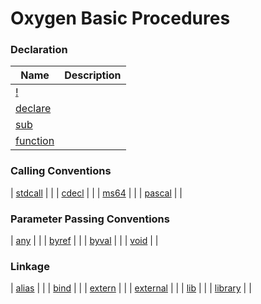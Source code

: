 # Oxygen Basic Procedures

### Declaration

| Name       | Description |
| ---------- | ----------- |
| [!](#declare1) |  |
| [declare](#declare2) |  |
| [sub](#sub) |  |
| [function](#function) |  |

### Calling Conventions

| [stdcall](#stdcall) |  |
| [cdecl](#cdecl) |  |
| [ms64](#ms64) |  |
| [pascal](#pascal) |  |

### Parameter Passing Conventions

| [any](#any) |  |
| [byref](#byref) |  |
| [byval](#byval) |  |
| [void](#void) |  |

### Linkage

| [alias](#alias) |  |
| [bind](#bind) |  |
| [extern](#extern) |  |
| [external](#external) |  |
| [lib](#lib) |  |
| [library](#library) |  |
